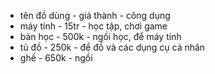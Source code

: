 - tên đồ dùng - giá thành - công dụng
- máy tính - 15tr - học tập, chơi game 
- bàn học - 500k - ngồi học, để máy tính 
- tủ  đồ - 250k - để đồ và các dụng cụ cá nhân
- ghế - 650k - ngồi
